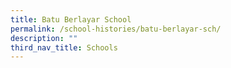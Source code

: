 ```yaml
---
title: Batu Berlayar School
permalink: /school-histories/batu-berlayar-sch/
description: ""
third_nav_title: Schools
---
```


